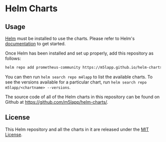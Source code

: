 # Helm Charts

## Usage
[Helm](https://helm.sh) must be installed to use the charts. Please refer to Helm's [documentation](https://helm.sh/docs/) to get started.

Once Helm has been installed and set up properly, add this repository as follows:

```bash
helm repo add prometheus-community https://m5lapp.github.io/helm-charts
```

You can then run `helm search repo m4lapp` to list the available charts. To see the versions available for a particular chart, run `helm search repo m5lapp/<chartname> --versions`.

The source code of all of the Helm charts in this repository can be found on Github at <https://github.com/m5lapp/helm-charts/>.

## License
<!-- Keep full URL links to repo files because this README syncs from main to gh-pages.  -->
This Helm repository and all the charts in it are released under the [MIT License](https://github.com/m5lapp/helm-charts/blob/main/LICENSE).
